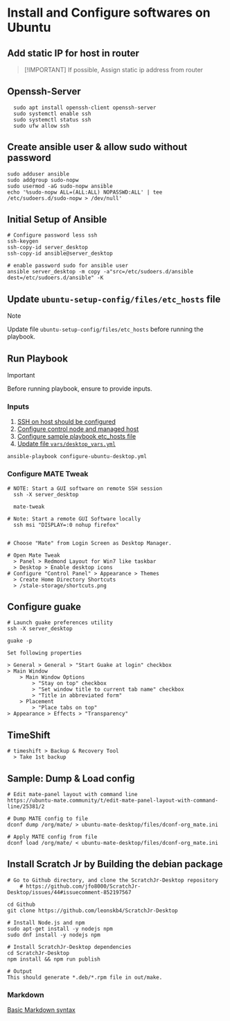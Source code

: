 # Install and Configure softwares on Ubuntu

## Add static IP for host in router
> [!IMPORTANT] If possible, Assign static ip address from router

## Openssh-Server
```
  sudo apt install openssh-client openssh-server
  sudo systemctl enable ssh
  sudo systemctl status ssh
  sudo ufw allow ssh
```

## Create ansible user & allow sudo without password
```
sudo adduser ansible
sudo addgroup sudo-nopw
sudo usermod -aG sudo-nopw ansible
echo '%sudo-nopw ALL=(ALL:ALL) NOPASSWD:ALL' | tee /etc/sudoers.d/sudo-nopw > /dev/null'
```

## Initial Setup of Ansible
```
# Configure password less ssh
ssh-keygen
ssh-copy-id server_desktop
ssh-copy-id ansible@server_desktop

# enable password sudo for ansible user
ansible server_desktop -m copy -a"src=/etc/sudoers.d/ansible dest=/etc/sudoers.d/ansible" -K

```

## Update `ubuntu-setup-config/files/etc_hosts` file
> [!NOTE]
> Update file `ubuntu-setup-config/files/etc_hosts` before running the playbook.

## Run Playbook
> [!IMPORTANT]
> Before running playbook, ensure to provide inputs.

### Inputs
1. [SSH on host should be configured](#openssh-server)
2. [Configure control node and managed host](#initial-setup-of-ansible)
3. [Configure sample playbook etc_hosts file](#update-ubuntu-setup-configfilesetc_hosts-file)
4. [Update file `vars/desktop_vars.yml`](vars/desktop_vars.yml)



`ansible-playbook configure-ubuntu-desktop.yml`

### Configure MATE Tweak
```
# NOTE: Start a GUI software on remote SSH session
  ssh -X server_desktop

  mate-tweak

# Note: Start a remote GUI Software locally
  ssh msi "DISPLAY=:0 nohup firefox"


# Choose "Mate" from Login Screen as Desktop Manager.

# Open Mate Tweak
  > Panel > Redmond Layout for Win7 like taskbar
  > Desktop > Enable desktop icons
# Configure "Control Panel" > Appearance > Themes
  > Create Home Directory Shortcuts
  > /stale-storage/shortcuts.png
```

## Configure guake
```
# Launch guake preferences utility
ssh -X server_desktop

guake -p

Set following properties

> General > General > "Start Guake at login" checkbox
> Main Window
    > Main Window Options
        > "Stay on top" checkbox
        > "Set window title to current tab name" checkbox
        > "Title in abbreviated form"
    > Placement
        > "Place tabs on top"
> Appearance > Effects > "Transparency"

```

## TimeShift
```
# timeshift > Backup & Recovery Tool
  > Take 1st backup
```

## Sample: Dump & Load config

```
# Edit mate-panel layout with command line
https://ubuntu-mate.community/t/edit-mate-panel-layout-with-command-line/25381/2

# Dump MATE config to file
dconf dump /org/mate/ > ubuntu-mate-desktop/files/dconf-org_mate.ini

# Apply MATE config from file
dconf load /org/mate/ < ubuntu-mate-desktop/files/dconf-org_mate.ini
```

## Install Scratch Jr by Building the debian package
```
# Go to Github directory, and clone the ScratchJr-Desktop repository
    # https://github.com/jfo8000/ScratchJr-Desktop/issues/44#issuecomment-852197567

cd Github
git clone https://github.com/leonskb4/ScratchJr-Desktop

# Install Node.js and npm
sudo apt-get install -y nodejs npm
sudo dnf install -y nodejs npm

# Install ScratchJr-Desktop dependencies
cd ScratchJr-Desktop
npm install && npm run publish

# Output
This should generate *.deb/*.rpm file in out/make.
```

### Markdown
[Basic Markdown syntax](https://docs.github.com/en/get-started/writing-on-github/getting-started-with-writing-and-formatting-on-github/basic-writing-and-formatting-syntax)
